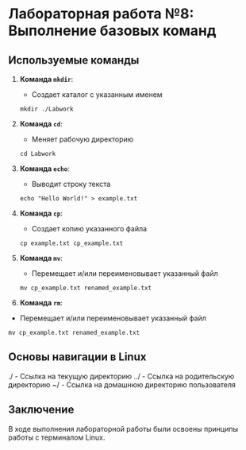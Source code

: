 # Лабораторная работа №8: Выполнение базовых команд

## Используемые команды

1. **Команда `mkdir`**:
   - Создает каталог с указанным именем
   ```console
   mkdir ./Labwork
   ```

2. **Команда `cd`**:
   - Меняет рабочую директорию
   ```console
   cd Labwork
   ```

3. **Команда `echo`**:
   - Выводит строку текста
   ```console
   echo "Hello World!" > example.txt
   ```
  
4. **Команда `cp`**:
   - Создает копию указанного файла
   ```console
   cp example.txt cp_example.txt
   ```

5. **Команда `mv`**:
   - Перемещает и/или переименовывает указанный файл
   ```console
   mv cp_example.txt renamed_example.txt
   ```

 6. **Команда `rm`**:
   - Перемещает и/или переименовывает указанный файл
   ```console
   mv cp_example.txt renamed_example.txt
   ```

## Основы навигации в Linux
./ - Ссылка на текущую директорию
../ - Ссылка на родительскую директорию
~/ - Ссылка на домашнюю директорию пользователя

## Заключение
В ходе выполнения лабораторной работы были освоены принципы работы с терминалом Linux.
